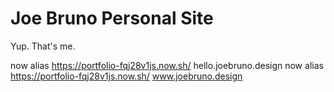 # Joe Bruno Personal Site

Yup. That's me.

now alias https://portfolio-fqj28v1js.now.sh/ hello.joebruno.design
now alias https://portfolio-fqj28v1js.now.sh/ www.joebruno.design
